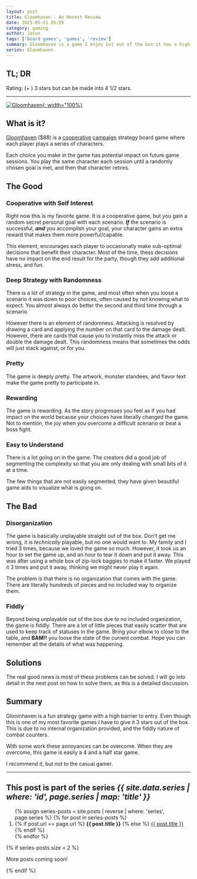 ```yaml
---
layout: post
title: Gloomhaven - An Honest Review
date: 2021-05-21 05:59
category: gaming
author: Jason
tags: ['board games', 'games', 'review']
summary: Gloomhaven is a game I enjoy but out of the box it has a high barrier to entry
series: Gloomhaven
---
```


## TL; DR

Rating: <span class="fas fa-star"></span><span class="fas fa-star"></span><span class="fas fa-star"></span><span class="far fa-star"></span><span class="far fa-star"></span> (+ <span class="fas fa-star"></span><span class="fas fa-star-half-alt"></span>) 3 stars but can be made into 4 1/2 stars.

------

[![Gloomhaven](https://cdn.shopify.com/s/files/1/0281/0173/8555/products/gloomhaven-1_2048x.jpg?v=1581874715 "Gloomhaven board game"){: width="100%}](https://cephalofair.com/collections/board-games/products/gloomhaven)

## What is it?

[Gloomhaven](https://www.amazon.com/Cephalofair-Games-CPH0201-Gloomhaven/dp/B01LZXVN4P) ($88) is a [cooperative](https://en.wikipedia.org/wiki/Cooperative_board_game) [campaign](https://gamehungry.com/what-are-legacy-games-and-campaign-board-games/) strategy board game where each player plays a series of characters.

Each choice you make in the game has potential impact on future game sessions. You play the same character each session until a randomly chosen goal is met, and then that character retires.

## The Good

### Cooperative with Self Interest

Right now this is my favorite game. It is a cooperative game, but you gain a random secret personal goal with each scenario. **_If_** the scenario is successful, **_and_** you accomplish your goal, your character gains an extra reward that makes them more powerful/capable.

This element, encourages each player to occasionally make sub-optimal decisions that benefit their character. Most of the time, thess decisions have no impact on the end result for the party, though they add additional stress, and fun.

### Deep Strategy with Randomness

There is a lot of strategy in the game, and most often when you loose a scenario it was down to poor choices, often caused by not knowing what to expect. You almost always do better the second and third time through a scenario.

However there is an element of randomness. Attacking is resolved by drawing a card and applying the number on that card to the damage dealt. However, there are cards that cause you to instantly miss the attack or double the damage dealt. This randomness means that sometimes the odds will just stack against, or for you.

### Pretty

The game is deeply pretty. The artwork, monster standees, and flavor text make the game pretty to participate in.

### Rewarding

The game is rewarding. As the story progresses you feel as if you had impact on the world because your choices have literally changed the game. Not to mention, the joy when you overcome a difficult scenario or beat a boss fight.

### Easy to Understand

There is a lot going on in the game. The creators did a good job of segmenting the complexity so that you are only dealing with small bits of it at a time.

The few things that are not easily segmented, they have given beautiful game aids to visualize what is going on. 

## The Bad

### Disorganization

The game is basically unplayable straight out of the box. Don't get me wrong, it is _technically_ playable, but no one would want to. My family and I tried 3 times, because we loved the game so much. However, it took us an hour to set the game up, and an hour to tear it down and put it away. This was after using a whole box of zip-lock baggies to make it faster. We played it 3 times and put it away, thinking we might never play it again.

The problem is that there is no organization that comes with the game. There are literally hundreds of pieces and no included way to organize them.

### Fiddly

Beyond being unplayable out of the box due to no included organization, the game is fiddly. There are a lot of little pieces that easily scatter that are used to keep track of statuses in the game. Bring your elbow to close to the table, and **BAM!!** you loose the state of the current combat. Hope you can remember all the details of what was happening.

## Solutions

The real good news is most of these problems can be solved. I will go into detail in the next post on how to solve them, as this is a detailed discussion.

## Summary

Gloomhaven is a fun strategy game with a high barrier to entry. Even though this is one of my most favorite games I have to give it 3 stars out of the box. This is due to no internal organization provided, and the fiddly nature of combat counters.

With some work these annoyances can be overcome. When they are overcome, this game is easily a 4 and a half star game.

I recommend it, but not to the casual gamer.

---

<aside class="series">
  <h2>This post is part of the series <em>{{ site.data.series | where: 'id', page.series | map: 'title' }}</em></h2>
  <ol>
    {% assign series-posts = site.posts | reverse | where: 'series', page.series %}
    {% for post in series-posts %}
    <li>
      {% if post.url == page.url %}
      <strong>{{ post.title }}</strong>
      {% else %}
      <a href="{{ site.baseurl }}{{ post.url }}">{{ post.title }}</a>
      {% endif %}
    </li>
    {% endfor %}
  </ol>
  {% if series-posts.size < 2 %}
  <p>More posts coming soon!</p>
  {% endif %}
</aside>